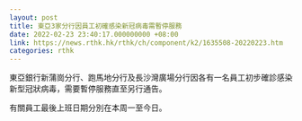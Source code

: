 ```yaml
---
layout: post
title: 東亞3家分行因員工初確感染新冠病毒需暫停服務
date: 2022-02-23 23:40:17.000000000 +08:00
link: https://news.rthk.hk/rthk/ch/component/k2/1635508-20220223.htm
categories: rthk
---
```


東亞銀行新蒲崗分行、跑馬地分行及長沙灣廣場分行因各有一名員工初步確診感染新型冠狀病毒，需要暫停服務直至另行通告。

有關員工最後上班日期分別在本周一至今日。
